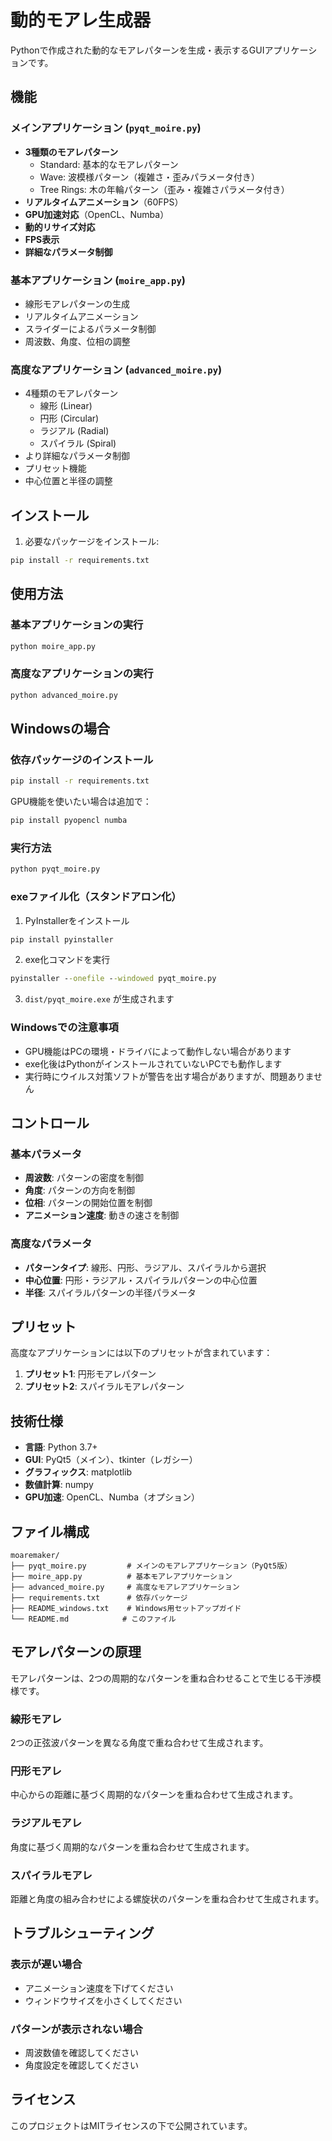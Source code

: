 # 動的モアレ生成器

Pythonで作成された動的なモアレパターンを生成・表示するGUIアプリケーションです。

## 機能

### メインアプリケーション (`pyqt_moire.py`)
- **3種類のモアレパターン**
  - Standard: 基本的なモアレパターン
  - Wave: 波模様パターン（複雑さ・歪みパラメータ付き）
  - Tree Rings: 木の年輪パターン（歪み・複雑さパラメータ付き）
- **リアルタイムアニメーション**（60FPS）
- **GPU加速対応**（OpenCL、Numba）
- **動的リサイズ対応**
- **FPS表示**
- **詳細なパラメータ制御**

### 基本アプリケーション (`moire_app.py`)
- 線形モアレパターンの生成
- リアルタイムアニメーション
- スライダーによるパラメータ制御
- 周波数、角度、位相の調整

### 高度なアプリケーション (`advanced_moire.py`)
- 4種類のモアレパターン
  - 線形 (Linear)
  - 円形 (Circular)
  - ラジアル (Radial)
  - スパイラル (Spiral)
- より詳細なパラメータ制御
- プリセット機能
- 中心位置と半径の調整

## インストール

1. 必要なパッケージをインストール:
```bash
pip install -r requirements.txt
```

## 使用方法

### 基本アプリケーションの実行
```bash
python moire_app.py
```

### 高度なアプリケーションの実行
```bash
python advanced_moire.py
```

## Windowsの場合

### 依存パッケージのインストール
```cmd
pip install -r requirements.txt
```

GPU機能を使いたい場合は追加で：
```cmd
pip install pyopencl numba
```

### 実行方法
```cmd
python pyqt_moire.py
```

### exeファイル化（スタンドアロン化）
1. PyInstallerをインストール
```cmd
pip install pyinstaller
```

2. exe化コマンドを実行
```cmd
pyinstaller --onefile --windowed pyqt_moire.py
```

3. `dist/pyqt_moire.exe` が生成されます

### Windowsでの注意事項
- GPU機能はPCの環境・ドライバによって動作しない場合があります
- exe化後はPythonがインストールされていないPCでも動作します
- 実行時にウイルス対策ソフトが警告を出す場合がありますが、問題ありません

## コントロール

### 基本パラメータ
- **周波数**: パターンの密度を制御
- **角度**: パターンの方向を制御
- **位相**: パターンの開始位置を制御
- **アニメーション速度**: 動きの速さを制御

### 高度なパラメータ
- **パターンタイプ**: 線形、円形、ラジアル、スパイラルから選択
- **中心位置**: 円形・ラジアル・スパイラルパターンの中心位置
- **半径**: スパイラルパターンの半径パラメータ

## プリセット

高度なアプリケーションには以下のプリセットが含まれています：

1. **プリセット1**: 円形モアレパターン
2. **プリセット2**: スパイラルモアレパターン

## 技術仕様

- **言語**: Python 3.7+
- **GUI**: PyQt5（メイン）、tkinter（レガシー）
- **グラフィックス**: matplotlib
- **数値計算**: numpy
- **GPU加速**: OpenCL、Numba（オプション）

## ファイル構成

```
moaremaker/
├── pyqt_moire.py         # メインのモアレアプリケーション（PyQt5版）
├── moire_app.py          # 基本モアレアプリケーション
├── advanced_moire.py     # 高度なモアレアプリケーション
├── requirements.txt      # 依存パッケージ
├── README_windows.txt    # Windows用セットアップガイド
└── README.md            # このファイル
```

## モアレパターンの原理

モアレパターンは、2つの周期的なパターンを重ね合わせることで生じる干渉模様です。

### 線形モアレ
2つの正弦波パターンを異なる角度で重ね合わせて生成されます。

### 円形モアレ
中心からの距離に基づく周期的なパターンを重ね合わせて生成されます。

### ラジアルモアレ
角度に基づく周期的なパターンを重ね合わせて生成されます。

### スパイラルモアレ
距離と角度の組み合わせによる螺旋状のパターンを重ね合わせて生成されます。

## トラブルシューティング

### 表示が遅い場合
- アニメーション速度を下げてください
- ウィンドウサイズを小さくしてください

### パターンが表示されない場合
- 周波数値を確認してください
- 角度設定を確認してください

## ライセンス

このプロジェクトはMITライセンスの下で公開されています。 